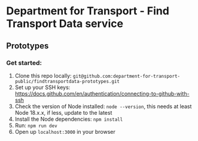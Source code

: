 # Department for Transport - Find Transport Data service
## Prototypes

### Get started:
1. Clone this repo locally: `git@github.com:department-for-transport-public/findtransportdata-prototypes.git`
2. Set up your SSH keys: https://docs.github.com/en/authentication/connecting-to-github-with-ssh
3. Check the version of Node installed: `node --version`, this needs at least Node 18.x.x, if less, update to the latest
4. Install the Node dependencies: `npm install`
5. Run: `npm run dev`
6. Open up `localhost:3000` in your browser
